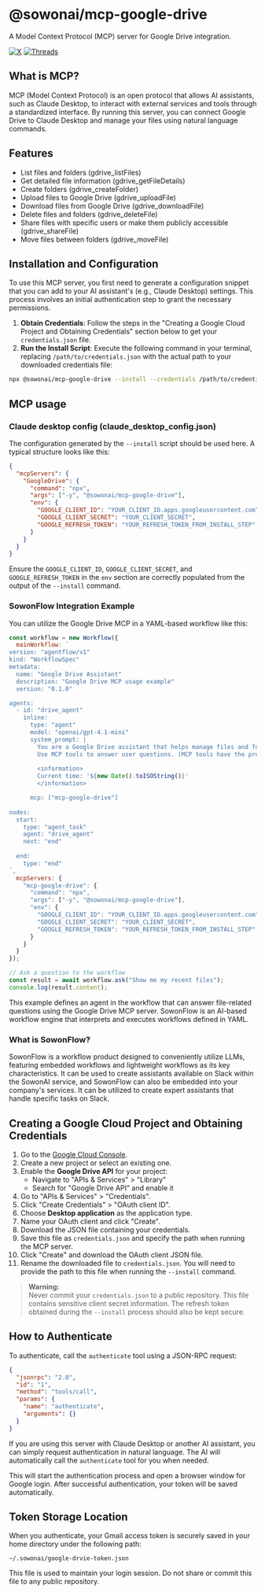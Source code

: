 # @sowonai/mcp-google-drive

A Model Context Protocol (MCP) server for Google Drive integration.

[![X](https://img.shields.io/badge/X-000000?style=for-the-badge&logo=x&logoColor=white)](https://x.com/dohapark81)
[![Threads](https://img.shields.io/badge/Threads-000000?style=for-the-badge&logo=threads&logoColor=white)](https://www.threads.com/@sowonlabs)

## What is MCP?

MCP (Model Context Protocol) is an open protocol that allows AI assistants, such as Claude Desktop, to interact with external services and tools through a standardized interface. By running this server, you can connect Google Drive to Claude Desktop and manage your files using natural language commands.

## Features

- List files and folders (gdrive_listFiles)
- Get detailed file information (gdrive_getFileDetails)
- Create folders (gdrive_createFolder)
- Upload files to Google Drive (gdrive_uploadFile)
- Download files from Google Drive (gdrive_downloadFile)
- Delete files and folders (gdrive_deleteFile)
- Share files with specific users or make them publicly accessible (gdrive_shareFile)
- Move files between folders (gdrive_moveFile)

## Installation and Configuration

To use this MCP server, you first need to generate a configuration snippet that you can add to your AI assistant's (e.g., Claude Desktop) settings. This process involves an initial authentication step to grant the necessary permissions.

1. **Obtain Credentials**: Follow the steps in the "Creating a Google Cloud Project and Obtaining Credentials" section below to get your `credentials.json` file.
2. **Run the Install Script**: Execute the following command in your terminal, replacing `/path/to/credentials.json` with the actual path to your downloaded credentials file:

```bash
npx @sowonai/mcp-google-drive --install --credentials /path/to/credentials.json
```

## MCP usage

### Claude desktop config (claude_desktop_config.json)

The configuration generated by the `--install` script should be used here. A typical structure looks like this:

```json
{
  "mcpServers": {
    "GoogleDrive": {
      "command": "npx",
      "args": ["-y", "@sowonai/mcp-google-drive"],
      "env": {
        "GOOGLE_CLIENT_ID": "YOUR_CLIENT_ID.apps.googleusercontent.com",
        "GOOGLE_CLIENT_SECRET": "YOUR_CLIENT_SECRET",
        "GOOGLE_REFRESH_TOKEN": "YOUR_REFRESH_TOKEN_FROM_INSTALL_STEP"
      }
    }
  }
}
```

Ensure the `GOOGLE_CLIENT_ID`, `GOOGLE_CLIENT_SECRET`, and `GOOGLE_REFRESH_TOKEN` in the `env` section are correctly populated from the output of the `--install` command.

### SowonFlow Integration Example

You can utilize the Google Drive MCP in a YAML-based workflow like this:

```javascript
const workflow = new Workflow({
  mainWorkflow: `
version: "agentflow/v1"
kind: "WorkflowSpec"
metadata:
  name: "Google Drive Assistant"
  description: "Google Drive MCP usage example"
  version: "0.1.0"

agents:
  - id: "drive_agent"
    inline:
      type: "agent"
      model: "openai/gpt-4.1-mini"
      system_prompt: |
        You are a Google Drive assistant that helps manage files and folders.
        Use MCP tools to answer user questions. (MCP tools have the prefix "mcp__")
        
        <information>
        Current time: '${new Date().toISOString()}'
        </information>

      mcp: ["mcp-google-drive"]
        
nodes:
  start:
    type: "agent_task"
    agent: "drive_agent"
    next: "end"
  
  end:
    type: "end"
`,
  mcpServers: {
    "mcp-google-drive": {
      "command": "npx",
      "args": ["-y", "@sowonai/mcp-google-drive"],
      "env": {
        "GOOGLE_CLIENT_ID": "YOUR_CLIENT_ID.apps.googleusercontent.com",
        "GOOGLE_CLIENT_SECRET": "YOUR_CLIENT_SECRET",
        "GOOGLE_REFRESH_TOKEN": "YOUR_REFRESH_TOKEN_FROM_INSTALL_STEP"
      }
    }
  }
});

// Ask a question to the workflow
const result = await workflow.ask("Show me my recent files");
console.log(result.content);
```

This example defines an agent in the workflow that can answer file-related questions using the Google Drive MCP server. SowonFlow is an AI-based workflow engine that interprets and executes workflows defined in YAML.

### What is SowonFlow?

SowonFlow is a workflow product designed to conveniently utilize LLMs, featuring embedded workflows and lightweight workflows as its key characteristics. It can be used to create assistants available on Slack within the SowonAI service, and SowonFlow can also be embedded into your company's services. It can be utilized to create expert assistants that handle specific tasks on Slack.

## Creating a Google Cloud Project and Obtaining Credentials

1. Go to the [Google Cloud Console](https://console.cloud.google.com/).
2. Create a new project or select an existing one.
3. Enable the **Google Drive API** for your project:
   - Navigate to "APIs & Services" > "Library"
   - Search for "Google Drive API" and enable it
4. Go to "APIs & Services" > "Credentials".
5. Click "Create Credentials" > "OAuth client ID".
6. Choose **Desktop application** as the application type.
7. Name your OAuth client and click "Create".
8. Download the JSON file containing your credentials.
9. Save this file as `credentials.json` and specify the path when running the MCP server.
10. Click "Create" and download the OAuth client JSON file.
11. Rename the downloaded file to `credentials.json`. You will need to provide the path to this file when running the `--install` command.

> **Warning:**  
> Never commit your `credentials.json` to a public repository. This file contains sensitive client secret information. The refresh token obtained during the `--install` process should also be kept secure.

## How to Authenticate

To authenticate, call the `authenticate` tool using a JSON-RPC request:

```json
{
  "jsonrpc": "2.0",
  "id": "1",
  "method": "tools/call",
  "params": {
    "name": "authenticate",
    "arguments": {}
  }
}
```

If you are using this server with Claude Desktop or another AI assistant, you can simply request authentication in natural language. The AI will automatically call the `authenticate` tool for you when needed.

This will start the authentication process and open a browser window for Google login. After successful authentication, your token will be saved automatically.

## Token Storage Location

When you authenticate, your Gmail access token is securely saved in your home directory under the following path:

```
~/.sowonai/google-drvie-token.json
```

This file is used to maintain your login session. Do not share or commit this file to any public repository.